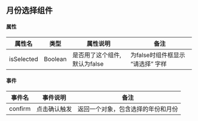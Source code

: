 ## 月份选择组件

#### 属性
| 属性名 | 类型 | 属性说明 | 备注 |
| --- | --- | --- | --- |
| isSelected | Boolean | 是否用了这个组件, 默认为false | 为false时组件框显示 “请选择” 字样

#### 事件
| 事件名 | 事件说明 | 备注 |
| --- | --- | --- |
| confirm | 点击确认触发 | 返回一个对象，包含选择的年份和月份 |
